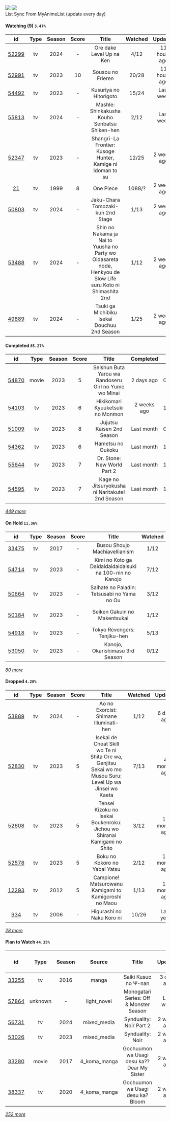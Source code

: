 [![](https://img.shields.io/badge/MyAnimeList-2E51A2?logo=MyAnimeList&logoColor=FFFFFF&style=flat)](https://myanimelist.net/profile/Faelayis)
[![](https://img.shields.io/badge/Anilist-02A9FF?logo=AniList&logoColor=FFFFFF&style=flat)](https://anilist.co/user/Faelayis/)<br>
List Sync From MyAnimeList (update every day)

#### Watching (9) ``3.47%``

|                      id                      | Type | Season | Score |                                                     Title                                                     | Watched |    Updated   | Start Date |
| :------------------------------------------: | :--: | :----: | :---: | :-----------------------------------------------------------------------------------------------------------: | :-----: | :----------: | :--------: |
| [52299](https://myanimelist.net/anime/52299) |  tv  |  2024  |   -   |                                            Ore dake Level Up na Ken                                           |   4/12  | 11 hours ago | 01/07/2024 |
| [52991](https://myanimelist.net/anime/52991) |  tv  |  2023  |   10  |                                               Sousou no Frieren                                               |  20/28  | 11 hours ago | 12/15/2023 |
| [54492](https://myanimelist.net/anime/54492) |  tv  |  2023  |   -   |                                             Kusuriya no Hitorigoto                                            |  15/24  |   Last week  | 01/13/2024 |
| [55813](https://myanimelist.net/anime/55813) |  tv  |  2024  |   -   |                                 Mashle: Shinkakusha Kouho Senbatsu Shiken-hen                                 |   2/12  |   Last week  | 01/09/2024 |
| [52347](https://myanimelist.net/anime/52347) |  tv  |  2023  |   -   |                           Shangri-La Frontier: Kusoge Hunter, Kamige ni Idoman to su                          |  12/25  |  2 weeks ago | 12/30/2023 |
|    [21](https://myanimelist.net/anime/21)    |  tv  |  1999  |   8   |                                                   One Piece                                                   |  1088/? |  2 weeks ago | 01/01/2013 |
| [50803](https://myanimelist.net/anime/50803) |  tv  |  2024  |   -   |                                       Jaku-Chara Tomozaki-kun 2nd Stage                                       |   1/13  |  2 weeks ago | 01/03/2024 |
| [53488](https://myanimelist.net/anime/53488) |  tv  |  2024  |   -   | Shin no Nakama ja Nai to Yuusha no Party wo Oidasareta node, Henkyou de Slow Life suru Koto ni Shimashita 2nd |   1/12  |  2 weeks ago | 01/07/2024 |
| [49889](https://myanimelist.net/anime/49889) |  tv  |  2024  |   -   |                                  Tsuki ga Michibiku Isekai Douchuu 2nd Season                                 |   1/25  |  2 weeks ago | 01/08/2024 |

*[](https://github.com/Faelayis/MyAnimeList-History/blob/master/List/Anime/watching.md)*

#### Completed ``85.27%``

|                      id                      |    Type    | Season | Score |                                                   Title                                                   |   Completed   | Start Date | Finish Date |
| :------------------------------------------: | :--------: | :----: | :---: | :-------------------------------------------------------------------------------------------------------: | :-----------: | :--------: | :---------: |
| [54870](https://myanimelist.net/anime/54870) |    movie   |  2023  |   5   |                           Seishun Buta Yarou wa Randoseru Girl no Yume wo Minai                           |   2 days ago  | 01/25/2024 |  01/25/2024 |
| [54103](https://myanimelist.net/anime/54103) |     tv     |  2023  |   6   |                                      Hikikomari Kyuuketsuki no Monmon                                     |  2 weeks ago  | 10/08/2023 |  01/10/2024 |
| [51009](https://myanimelist.net/anime/51009) |     tv     |  2023  |   8   |                                         Jujutsu Kaisen 2nd Season                                         |   Last month  | 07/08/2023 |  12/29/2023 |
| [54362](https://myanimelist.net/anime/54362) |     tv     |  2023  |   6   |                                             Hametsu no Oukoku                                             |   Last month  | 10/16/2023 |  12/24/2023 |
| [55644](https://myanimelist.net/anime/55644) |     tv     |  2023  |   7   |                                        Dr. Stone: New World Part 2                                        |   Last month  | 10/13/2023 |  12/23/2023 |
| [54595](https://myanimelist.net/anime/54595) |     tv     |  2023  |   7   |                              Kage no Jitsuryokusha ni Naritakute! 2nd Season                              |   Last month  | 10/04/2023 |  12/23/2023 |


*[449 more](https://github.com/Faelayis/MyAnimeList-History/blob/master/List/Anime/completed.md)*

#### On Hold ``11.36%``

|                      id                      |   Type  | Season | Score |                                                     Title                                                    | Watched |    Updated    | Start Date |
| :------------------------------------------: | :-----: | :----: | :---: | :----------------------------------------------------------------------------------------------------------: | :-----: | :-----------: | :--------: |
| [33475](https://myanimelist.net/anime/33475) |    tv   |  2017  |   -   |                                         Busou Shoujo Machiavellianism                                        |   1/12  |   Last month  | 12/16/2023 |
| [54714](https://myanimelist.net/anime/54714) |    tv   |  2023  |   -   |                           Kimi no Koto ga Daidaidaidaidaisuki na 100-nin no Kanojo                           |   7/12  |  2 weeks ago  | 12/06/2023 |
| [50664](https://myanimelist.net/anime/50664) |    tv   |  2023  |   -   |                                  Saihate no Paladin: Tetsusabi no Yama no Ou                                 |   3/12  |   Last month  | 10/08/2023 |
| [50184](https://myanimelist.net/anime/50184) |    tv   |  2023  |   -   |                                         Seiken Gakuin no Makentsukai                                         |   1/12  |  3 months ago | 10/05/2023 |
| [54918](https://myanimelist.net/anime/54918) |    tv   |  2023  |   -   |                                         Tokyo Revengers: Tenjiku-hen                                         |   5/13  |  2 weeks ago  | 10/04/2023 |
| [53050](https://myanimelist.net/anime/53050) |    tv   |  2023  |   -   |                                        Kanojo, Okarishimasu 3rd Season                                       |   0/12  |  3 months ago | 07/15/2023 |


*[80 more](https://github.com/Faelayis/MyAnimeList-History/blob/master/List/Anime/on_hold.md)*

#### Dropped ``4.20%``

|                      id                      | Type | Season | Score |                                                   Title                                                   | Watched |    Updated    | Start Date |
| :------------------------------------------: | :--: | :----: | :---: | :-------------------------------------------------------------------------------------------------------: | :-----: | :-----------: | :--------: |
| [53889](https://myanimelist.net/anime/53889) |  tv  |  2024  |   -   |                                   Ao no Exorcist: Shimane Illuminati-hen                                  |   1/12  |   6 days ago  | 01/10/2024 |
| [52830](https://myanimelist.net/anime/52830) |  tv  |  2023  |   5   | Isekai de Cheat Skill wo Te ni Shita Ore wa, Genjitsu Sekai wo mo Musou Suru: Level Up wa Jinsei wo Kaeta |   7/13  |  4 months ago | 04/04/2023 |
| [52608](https://myanimelist.net/anime/52608) |  tv  |  2023  |   5   |                  Tensei Kizoku no Isekai Boukenroku: Jichou wo Shiranai Kamigami no Shito                 |   3/12  | 10 months ago | 04/03/2023 |
| [52578](https://myanimelist.net/anime/52578) |  tv  |  2023  |   5   |                                       Boku no Kokoro no Yabai Yatsu                                       |   2/12  | 10 months ago | 04/02/2023 |
| [12293](https://myanimelist.net/anime/12293) |  tv  |  2012  |   5   |                           Campione! Matsurowanu Kamigami to Kamigoroshi no Maou                           |   1/13  | 11 months ago | 03/20/2023 |
|   [934](https://myanimelist.net/anime/934)   |  tv  |  2006  |   -   |                                         Higurashi no Naku Koro ni                                         |  10/26  |   Last year   | 12/23/2022 |


*[28 more](https://github.com/Faelayis/MyAnimeList-History/blob/master/List/Anime/dropped.md)*

#### Plan to Watch ``44.35%``

|                      id                      |    Type    | Season |    Source    |                                                        Title                                                        |    Updated    | Plan Start Date |
| :------------------------------------------: | :--------: | :----: | :----------: | :-----------------------------------------------------------------------------------------------------------------: | :-----------: | :-------------: |
| [33255](https://myanimelist.net/anime/33255) |     tv     |  2016  |     manga    |                                                 Saiki Kusuo no Ψ-nan                                                |   3 days ago  |        -        |
| [57864](https://myanimelist.net/anime/57864) |   unknown  |    -   |  light_novel |                                       Monogatari Series: Off & Monster Season                                       |   Last week   |        -        |
| [56731](https://myanimelist.net/anime/56731) |     tv     |  2024  |  mixed_media |                                               Synduality: Noir Part 2                                               |  2 weeks ago  |        -        |
| [53026](https://myanimelist.net/anime/53026) |     tv     |  2023  |  mixed_media |                                                   Synduality: Noir                                                  |  2 weeks ago  |        -        |
| [33280](https://myanimelist.net/anime/33280) |    movie   |  2017  | 4_koma_manga |                                     Gochuumon wa Usagi desu ka?? Dear My Sister                                     |  2 weeks ago  |        -        |
| [38337](https://myanimelist.net/anime/38337) |     tv     |  2020  | 4_koma_manga |                                          Gochuumon wa Usagi desu ka? Bloom                                          |  2 weeks ago  |        -        |


*[252 more](https://github.com/Faelayis/MyAnimeList-History/blob/master/List/Anime/plan_to_watch.md)*

